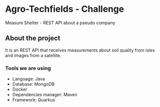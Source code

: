 # Agro-Techfields - Challenge
Measure Shelter - REST API about a pseudo company

## About the project
  It is an REST API that receives measurements about soil quality from isles and images from a satellite.

### Tools we are using
  - Language: Java
  - Database: MongoDB
  - Docker
  - Dependencies manager: Maven
  - Framework: Quarkus
  
